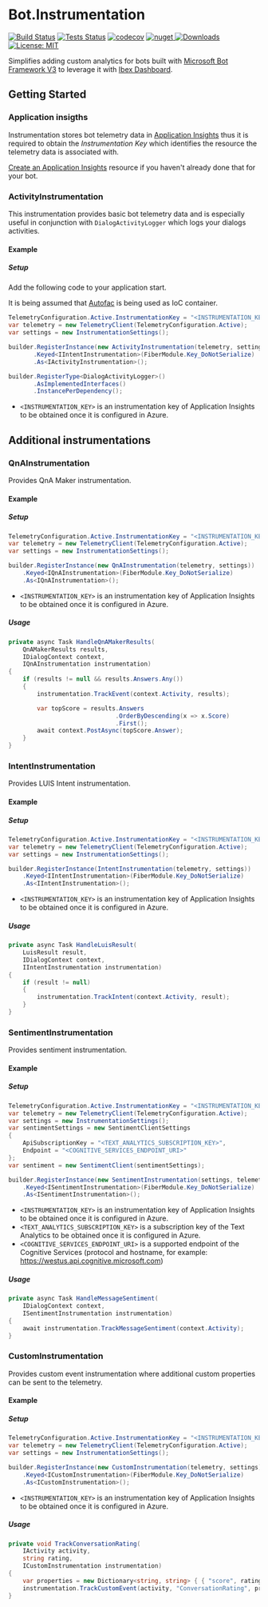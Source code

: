 # Bot.Instrumentation

[![Build Status](https://ci.appveyor.com/api/projects/status/github/ObjectivityLtd/Bot.Instrumentation?branch=master&svg=true)](https://ci.appveyor.com/project/ObjectivityAdminsTeam/bot-instrumentation) [![Tests Status](https://img.shields.io/appveyor/tests/ObjectivityAdminsTeam/bot-instrumentation/master.svg)](https://ci.appveyor.com/project/ObjectivityAdminsTeam/bot-instrumentation) [![codecov](https://codecov.io/gh/ObjectivityLtd/Bot.Instrumentation/branch/master/graph/badge.svg)](https://codecov.io/gh/ObjectivityLtd/Bot.Instrumentation)   [![nuget](https://img.shields.io/nuget/v/Bot.Instrumentation.V3.svg) ![Downloads](https://img.shields.io/nuget/dt/Bot.Instrumentation.V3.svg)](https://www.nuget.org/packages/Bot.Instrumentation.V3/) [![License: MIT](https://img.shields.io/badge/License-MIT-brightgreen.svg)](https://opensource.org/licenses/MIT)

Simplifies adding custom analytics for bots built with [Microsoft Bot Framework V3](https://dev.botframework.com) to leverage it with [Ibex Dashboard](https://github.com/Azure/ibex-dashboard).

## Getting Started

### Application insigths

Instrumentation stores bot telemetry data in [Application Insights](https://docs.microsoft.com/en-us/azure/azure-monitor/app/app-insights-overview) thus it is required to obtain the _Instrumentation Key_ which identifies the resource the telemetry data is associated with.

[Create an Application Insights](https://docs.microsoft.com/en-us/azure/azure-monitor/app/create-new-resource) resource if you haven't already done that for your bot.

### ActivityInstrumentation

This instrumentation provides basic bot telemetry data and is especially useful in conjunction with `DialogActivityLogger` which logs your dialogs activities.

#### Example

##### Setup

Add the following code to your application start.

It is being assumed that [Autofac](https://autofac.org/) is being used as IoC container.

```csharp
TelemetryConfiguration.Active.InstrumentationKey = "<INSTRUMENTATION_KEY>"
var telemetry = new TelemetryClient(TelemetryConfiguration.Active);
var settings = new InstrumentationSettings();

builder.RegisterInstance(new ActivityInstrumentation(telemetry, settings))
       .Keyed<IIntentInstrumentation>(FiberModule.Key_DoNotSerialize)
       .As<IActivityInstrumentation>();

builder.RegisterType<DialogActivityLogger>()
       .AsImplementedInterfaces()
       .InstancePerDependency();
```

* `<INSTRUMENTATION_KEY>` is an instrumentation key of Application Insights to be obtained once it is configured in Azure.

## Additional instrumentations

### QnAInstrumentation

Provides QnA Maker instrumentation.

#### Example

##### Setup

```csharp
TelemetryConfiguration.Active.InstrumentationKey = "<INSTRUMENTATION_KEY>"
var telemetry = new TelemetryClient(TelemetryConfiguration.Active);
var settings = new InstrumentationSettings();

builder.RegisterInstance(new QnAInstrumentation(telemetry, settings))
    .Keyed<IQnAInstrumentation>(FiberModule.Key_DoNotSerialize)
    .As<IQnAInstrumentation>();
```

* `<INSTRUMENTATION_KEY>` is an instrumentation key of Application Insights to be obtained once it is configured in Azure.

##### Usage

```csharp
private async Task HandleQnAMakerResults(
    QnAMakerResults results,
    IDialogContext context,
    IQnAInstrumentation instrumentation)
{
    if (results != null && results.Answers.Any())
    {
        instrumentation.TrackEvent(context.Activity, results);

        var topScore = results.Answers
                              .OrderByDescending(x => x.Score)
                              .First();
        await context.PostAsync(topScore.Answer);
    }
}
```

### IntentInstrumentation

Provides LUIS Intent instrumentation.

#### Example

##### Setup

```csharp
TelemetryConfiguration.Active.InstrumentationKey = "<INSTRUMENTATION_KEY>"
var telemetry = new TelemetryClient(TelemetryConfiguration.Active);
var settings = new InstrumentationSettings();

builder.RegisterInstance(IntentInstrumentation(telemetry, settings))
    .Keyed<IIntentInstrumentation>(FiberModule.Key_DoNotSerialize)
    .As<IIntentInstrumentation>();
```

* `<INSTRUMENTATION_KEY>` is an instrumentation key of Application Insights to be obtained once it is configured in Azure.

##### Usage

```csharp
private async Task HandleLuisResult(
    LuisResult result,
    IDialogContext context,
    IIntentInstrumentation instrumentation)
{
    if (result != null)
    {
        instrumentation.TrackIntent(context.Activity, result);
    }
}
```

### SentimentInstrumentation

Provides sentiment instrumentation.

#### Example

##### Setup

```csharp
TelemetryConfiguration.Active.InstrumentationKey = "<INSTRUMENTATION_KEY>"
var telemetry = new TelemetryClient(TelemetryConfiguration.Active);
var settings = new InstrumentationSettings();
var sentimentSettings = new SentimentClientSettings
{
    ApiSubscriptionKey = "<TEXT_ANALYTICS_SUBSCRIPTION_KEY>",
    Endpoint = "<COGNITIVE_SERVICES_ENDPOINT_URI>"
};
var sentiment = new SentimentClient(sentimentSettings);

builder.RegisterInstance(new SentimentInstrumentation(settings, telemetry, sentiment))
    .Keyed<ISentimentInstrumentation>(FiberModule.Key_DoNotSerialize)
    .As<ISentimentInstrumentation>();
```

* `<INSTRUMENTATION_KEY>` is an instrumentation key of Application Insights to be obtained once it is configured in Azure.
* `<TEXT_ANALYTICS_SUBSCRIPTION_KEY>` is a subscription key of the Text Analytics to be obtained once it is configured in Azure.
* `<COGNITIVE_SERVICES_ENDPOINT_URI>` is a supported endpoint of the Cognitive Services (protocol and hostname, for example: <https://westus.api.cognitive.microsoft.com>)

##### Usage

```csharp
private async Task HandleMessageSentiment(
    IDialogContext context,
    ISentimentInstrumentation instrumentation)
{
    await instrumentation.TrackMessageSentiment(context.Activity);
}
```

### CustomInstrumentation

Provides custom event instrumentation where additional custom properties can be sent to the telemetry.

#### Example

##### Setup

```csharp
TelemetryConfiguration.Active.InstrumentationKey = "<INSTRUMENTATION_KEY>"
var telemetry = new TelemetryClient(TelemetryConfiguration.Active);
var settings = new InstrumentationSettings();

builder.RegisterInstance(new CustomInstrumentation(telemetry, settings))
    .Keyed<ICustomInstrumentation>(FiberModule.Key_DoNotSerialize)
    .As<ICustomInstrumentation>();
```

* `<INSTRUMENTATION_KEY>` is an instrumentation key of Application Insights to be obtained once it is configured in Azure.

##### Usage

```csharp
private void TrackConversationRating(
    IActivity activity,
    string rating,
    ICustomInstrumentation instrumentation)
{
    var properties = new Dictionary<string, string> { { "score", rating } };
    instrumentation.TrackCustomEvent(activity, "ConversationRating", properties);
}
```
